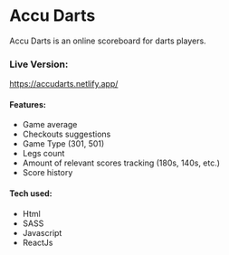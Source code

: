 # Accu Darts

Accu Darts is an online scoreboard for darts players.

### Live Version:
https://accudarts.netlify.app/

#### Features:
- Game average
- Checkouts suggestions
- Game Type (301, 501)
- Legs count
- Amount of relevant scores tracking (180s, 140s, etc.)
- Score history

#### Tech used:
- Html
- SASS
- Javascript
- ReactJs

